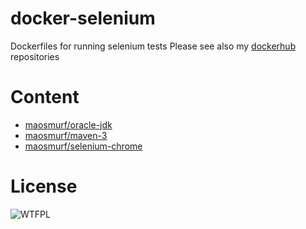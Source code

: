 # docker-selenium

Dockerfiles for running selenium tests
Please see also my [dockerhub](https://hub.docker.com/u/maosmurf/) repositories

# Content

* [maosmurf/oracle-jdk](oracle-jdk)
* [maosmurf/maven-3](maven-3)
* [maosmurf/selenium-chrome](selenium-chrome)

# License

![WTFPL](http://www.wtfpl.net/wp-content/uploads/2012/12/wtfpl-badge-1.png)
